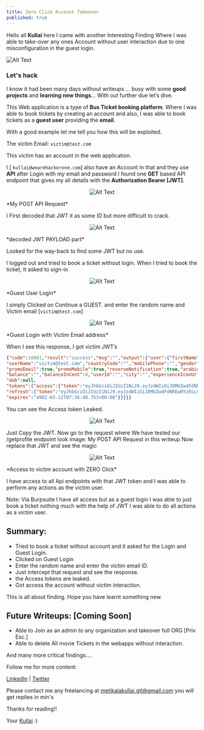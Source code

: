 ```yaml
---
title: Zero Click Account Takeover
published: true
---
```


Hello all **Kullai** here I came with another Interesting Finding Where I was able to take-over any ones Account without user interaction due to one misconfiguration in the guest login.

![Alt Text](https://miro.medium.com/v2/resize:fit:1100/format:webp/0*5812jVnrspzF0wEJ.png)

### [](#header-3)Let's hack

I know it had been many days without writeups ... busy with some **good projects** and **learning new things**... With out further due let’s dive.

This Web application is a type of **Bus Ticket booking platform**. Where I was able to book tickets by creating an account and also, I was able to book tickets as a **guest user** providing the **email**.

With a good example let me tell you how this will be exploited.

The victim Email: `victim@test.com`

This victim has an account in the web application.

I [ `kullai@wearehackerone.com`] also have an Account in that and they use **API** after Login with my email and password I found one **GET** based API endpoint that gives my all details with the **Authorization Bearer [JWT]**.

<p align="center">
    <img src="https://miro.medium.com/v2/resize:fit:1100/format:webp/1*H2xVaFKZRhq6eUO9yWgUlQ.jpeg" alt="Alt Text" />
</p>
*My POST API Request*

I First decoded that JWT it as some ID but more difficult to crack.

<p align="center">
    <img src="https://miro.medium.com/v2/resize:fit:4800/format:webp/1*Bz-EJdF8PxENyp4qAl_9MA.png" alt="Alt Text" />
</p>
*decoded JWT PAYLOAD part*

Looked for the way-back to find some JWT but no use.

I logged out and tried to book a ticket without login. When I tried to book the ticket, It asked to sign-in

<p align="center">
    <img src="https://miro.medium.com/v2/resize:fit:640/format:webp/1*13UpwYtDwujd1xrFF8apgg.png" alt="Alt Text" />
</p>
*Guest User Login*

I simply Clicked on Continue a GUEST. and enter the random name and Victim email [`victim@test.com`]

<p align="center">
    <img src="https://miro.medium.com/v2/resize:fit:1100/format:webp/1*q1jpLu8M8VFiKKM3Ioa1Pg.jpeg" alt="Alt Text" />
</p>
*Guest Login with Victim Email address*

When I see this response, I got victim JWT’s

```json
{"code":10001,"result":"success","msg":"","output":{"user":{"firstName":"hacker","lastName":"","email":"victim@test.com","guest":true,
"userName":"victim@test.com","countryCode":"","mobilePhone":"","gender":"string",
"promoEmail":true,"promoMobile":true,"reserveNotification":true,"arabic":false,"cardNumber":"","memberid":"",
"balance":"","balanceInCent":0,"userId":"","city":"","experienceIconUrl":"","needLogin":false,
"dob":null,
"tokens":{"access":{"token":"eyJhbGciOiJIUzI1NiJ9.eyJzdWIiOiJDMUZwdFdNREw0Yz0iLCJpYXQiOjE3MDczNzc4MDgsImV4cCI6MTczODkxMzgwOH0.4hZ0jfMyFeNhNqp__6e8yK3pBsjZrVuPGN-oLMoIWo4","expires":"2025-02-07T07:36:48.738+00:00"},
"refresh":{"token":"eyJhbGciOiJIUzI1NiJ9.eyJzdWIiOiJDMUZwdFdNREw0Yz0iLCJpYXQiOjE3MDczNzc4MDgsImV4cCI6OTI1MzEwNTc4MDh9.Gc5Zx-MWT0Th65s0L_l0x6RNknsWPwCCtm3WWFDwKdA",
"expires":"4902-03-12T07:36:48.753+00:00"}}}}}
```

You can see the Access token Leaked.

<p align="center">
    <img src="https://miro.medium.com/v2/resize:fit:1100/format:webp/1*x91PWjBfNy4rLRGGHCoymA.jpeg" alt="Alt Text" />
</p>

Just Copy the JWT. Now go to the request where We have tested our /getprofile endpoint look image: My POST API Request in this writeup Now replace that JWT and see the magic

<p align="center">
    <img src="https://miro.medium.com/v2/resize:fit:1100/format:webp/1*caVpCdODDH39YLHlVAzzPA.jpeg" alt="Alt Text" />
</p>
*Access to victim account with ZERO Click*

I have access to all Api endpoints with that JWT token and I was able to perform any actions as the victim user.

Note: Via Burpsuite I have all access but as a guest login I was able to just book a ticket nothing much with the help of JWT I was able to do all actions as a victim user.

## [](#header-2)Summary:

*    Tried to book a ticket without account and it asked for the Login and Guest Login.
*    Clicked on Guest Login
*    Enter the random name and enter the victim email ID.
*    Just intercept that request and see the response.
*    the Access tokens are leaked.
*    Got access the account without victim interaction.

This is all about finding. Hope you have learnt something new.

## [](#header-2)Future Writeups: [Coming Soon]

*    Able to Join as an admin to any organization and takeover full ORG [Priv Esc.]
*    Able to delete All movie Tickets in the webapps without interaction.

And many more critical findings….

Follow me for more content:

[LinkedIn](https://www.linkedin.com/in/kullai-metikala-8378b122a/) | [Twitter](https://twitter.com/kullai12) 

Please contact me any freelancing at <a href="mailto:metikalakullai.gtl@gmail.com">metikalakullai.gtl@gmail.com</a> you will get replies in min's

<a class="btn btn-outline-dark" id="button-2" href="mailto:metikalakullai.gtl@gmail.com"></a>

Thanks for reading!!

Your [Kullai](https://kullaisec/github.io/portfolio) :)